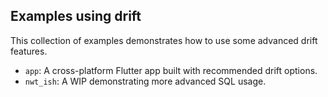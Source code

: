 ## Examples using drift

This collection of examples demonstrates how to use some advanced drift features.

- `app`: A cross-platform Flutter app built with recommended drift options.
- `nwt_ish`: A WIP demonstrating more advanced SQL usage.
